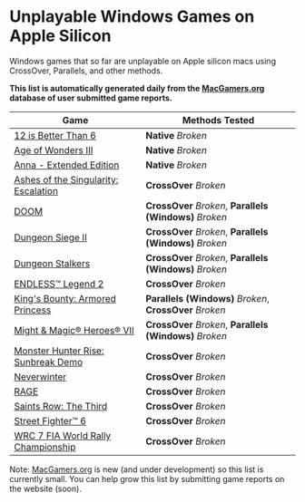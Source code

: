 # Unplayable Windows Games on Apple Silicon

Windows games that so far are unplayable on Apple silicon macs using CrossOver, Parallels, and other
methods.

**This list is automatically generated daily from the [MacGamers.org](https://macgamers.org/) database of user submitted
game reports.**

| Game                                                                                                    | Methods Tested                                           |
|---------------------------------------------------------------------------------------------------------|----------------------------------------------------------|
| [12 is Better Than 6](https://macgamers.org/games/12-is-better-than-6)                                  | **Native** *Broken*                                      |
| [Age of Wonders III](https://macgamers.org/games/age-of-wonders-iii)                                    | **Native** *Broken*                                      |
| [Anna - Extended Edition](https://macgamers.org/games/anna-extended-edition)                            | **Native** *Broken*                                      |
| [Ashes of the Singularity: Escalation](https://macgamers.org/games/ashes-of-the-singularity-escalation) | **CrossOver** *Broken*                                   |
| [DOOM](https://macgamers.org/games/doom)                                                                | **CrossOver** *Broken*, **Parallels (Windows)** *Broken* |
| [Dungeon Siege II](https://macgamers.org/games/dungeon-siege-ii)                                        | **CrossOver** *Broken*, **Parallels (Windows)** *Broken* |
| [Dungeon Stalkers](https://macgamers.org/games/dungeon-stalkers)                                        | **CrossOver** *Broken*, **Parallels (Windows)** *Broken* |
| [ENDLESS™ Legend 2](https://macgamers.org/games/endless-legend-2)                                     | **CrossOver** *Broken*                                   |
| [King's Bounty: Armored Princess](https://macgamers.org/games/kings-bounty-armored-princess)            | **Parallels (Windows)** *Broken*, **CrossOver** *Broken* |
| [Might & Magic® Heroes® VII](https://macgamers.org/games/might-magic-heroes-vii)                      | **CrossOver** *Broken*, **Parallels (Windows)** *Broken* |
| [Monster Hunter Rise: Sunbreak Demo](https://macgamers.org/games/monster-hunter-rise-sunbreak-demo)     | **CrossOver** *Broken*                                   |
| [Neverwinter](https://macgamers.org/games/neverwinter)                                                  | **CrossOver** *Broken*                                   |
| [RAGE](https://macgamers.org/games/rage)                                                                | **CrossOver** *Broken*                                   |
| [Saints Row: The Third](https://macgamers.org/games/saints-row-the-third)                               | **CrossOver** *Broken*                                   |
| [Street Fighter™ 6](https://macgamers.org/games/street-fighter-6)                                     | **CrossOver** *Broken*                                   |
| [WRC 7 FIA World Rally Championship](https://macgamers.org/games/wrc-7-fia-world-rally-championship)    | **CrossOver** *Broken*                                   |


Note: [MacGamers.org](https://macgamers.org/) is new (and under development) so this list is currently small. You can
help grow this list by submitting game reports on the website (soon).
